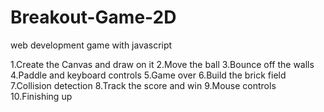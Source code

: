 # Breakout-Game-2D
web development game with javascript

1.Create the Canvas and draw on it
2.Move the ball
3.Bounce off the walls
4.Paddle and keyboard controls
5.Game over
6.Build the brick field
7.Collision detection
8.Track the score and win
9.Mouse controls
10.Finishing up

